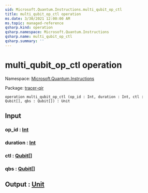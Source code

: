 ```yaml
---
uid: Microsoft.Quantum.Instructions.multi_qubit_op_ctl
title: multi_qubit_op_ctl operation
ms.date: 3/30/2021 12:00:00 AM
ms.topic: managed-reference
qsharp.kind: operation
qsharp.namespace: Microsoft.Quantum.Instructions
qsharp.name: multi_qubit_op_ctl
qsharp.summary: ''
---
```


# multi_qubit_op_ctl operation

Namespace: [Microsoft.Quantum.Instructions](xref:Microsoft.Quantum.Instructions)

Package: [tracer-qir](https://nuget.org/packages/tracer-qir)




```qsharp
operation multi_qubit_op_ctl (op_id : Int, duration : Int, ctl : Qubit[], qbs : Qubit[]) : Unit
```


## Input

### op_id : [Int](xref:microsoft.quantum.lang-ref.int)




### duration : [Int](xref:microsoft.quantum.lang-ref.int)




### ctl : [Qubit](xref:microsoft.quantum.lang-ref.qubit)[]




### qbs : [Qubit](xref:microsoft.quantum.lang-ref.qubit)[]





## Output : [Unit](xref:microsoft.quantum.lang-ref.unit)


